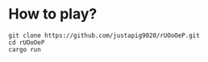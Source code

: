 # How to play?
``` shell
git clone https://github.com/justapig9020/rUOoOeP.git
cd rUOoOeP
cargo run
```